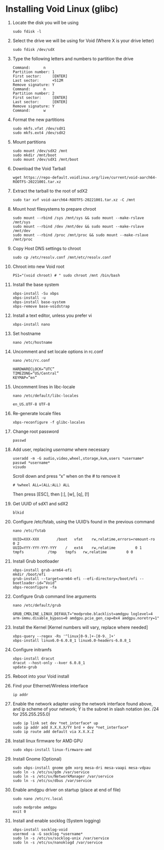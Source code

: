   # Installing Void Linux (glibc)
  
1. Locate the disk you will be using
	```
	sudo fdisk -l
	```
2. Select the drive we will be using for Void (Where X is your drive letter)
	```
	sudo fdisk /dev/sdX
	```
3. Type the following letters and numbers to partition the drive
	```
	Command: 	  n
	Partition number: 1
	First sector: 	  [ENTER]
	Last sector: 	  +512M
	Remove signature: Y
	Command: 	  n
	Partition number: 2
	First sector: 	  [ENTER]
	Last sector: 	  [ENTER]
	Remove signature: Y
	Command: 	  w
	```
4. Format the new partitions
	```
	sudo mkfs.vfat /dev/sdX1
	sudo mkfs.ext4 /dev/sdX2
	```
5. Mount partitions
	```
	sudo mount /dev/sdX2 /mnt
	sudo mkdir /mnt/boot
	sudo mount /dev/sdX1 /mnt/boot
	```
6. Download the Void Tarball
	```
	wget https://repo-default.voidlinux.org/live/current/void-aarch64-ROOTFS-20221001.tar.xz
	```
7. Extract the tarball to the root of sdX2
	```
	sudo tar xvf void-aarch64-ROOTFS-20221001.tar.xz -C /mnt
	```
8. Mount host filesystems to prepare chroot
	```
	sudo mount --rbind /sys /mnt/sys && sudo mount --make-rslave /mnt/sys
	sudo mount --rbind /dev /mnt/dev && sudo mount --make-rslave /mnt/dev
	sudo mount --rbind /proc /mnt/proc && sudo mount --make-rslave /mnt/proc
	```
9. Copy Host DNS settings to chroot
	```
	sudo cp /etc/resolv.conf /mnt/etc/resolv.conf
	```
10. Chroot into new Void root
	```
	PS1="(void chroot) # " sudo chroot /mnt /bin/bash
	```
11. Install the base system
	```
	xbps-install -Su xbps
	xbps-install -u
	xbps-install base-system
	xbps-remove base-voidstrap
	```
12. Install a text editor, unless you prefer vi
	```
	xbps-install nano
	```
13. Set hostname
	```
	nano /etc/hostname
	```
14. Uncomment and set locale options in rc.conf
	```
	nano /etc/rc.conf
 	```
	```
	HARDWARECLOCK=”UTC”
	TIMEZONE=”US/Central”
	KEYMAP=”en”
	```
15. Uncomment lines in libc-locale
	```
	nano /etc/default/libc-locales
	```
	```
	en_US.UTF-8 UTF-8
	```
16. Re-generate locale files
	```
	xbps-reconfigure -f glibc-locales
	```
17. Change root password
	```
	passwd
	```
18. Add user, replacing *username* where necessary
	```
	useradd -m -G audio,video,wheel,storage,kvm,users *username*
	passwd *username*
	visudo
	```
	Scroll down and press “x” when on the # to remove it
	```
	# %wheel ALL=(ALL:ALL) ALL
	```
	Then press [ESC], then [:], [w], [q], [!]
	
19. Get UUID of sdX1 and sdX2
	```
	blkid
	```
20.	Configure /etc/fstab, using the UUID’s found in the previous command
	```
	nano /etc/fstab
	```
	```
	UUID=XXX-XXX		/boot	vfat	rw,relatime,errors=remount-ro  	0 2
	UUID=YYY-YYY-YYY-YYY	/	ext4	rw,relatime			0 1
	tmpfs			/tmp	tmpfs	rw,relatime			0 0
	```
21. Install Grub bootloader
	```
	xbps-install grub-arm64-efi
	mkdir /boot/efi
	grub-install --target=arm64-efi --efi-directory=/boot/efi --bootloader-id=”Void”
	xbps-reconfigure -fa
	```
22. Configure Grub command line arguments
	```
	nano /etc/default/grub
	```
	```
	GRUB_CMDLINE_LINUX_DEFAULT="modprobe.blacklist=amdgpu loglevel=4 arm-smmu.disable_bypass=0 amdgpu.pcie_gen_cap=0x4 amdgpu.noretry=1"
	```
23. Install the Kernel [Kernel numbers will vary, replace where needed]
	```
	xbps-query --regex -Rs '^linux[0-9.]+-[0-9._]+'
	xbps-install linux6.0-6.0.8_1 linux6.0-headers-6.0.8_1
	```
24. Configure initramfs
	```
	xbps-install dracut
	dracut --host-only --kver 6.0.8_1
	update-grub
	```
25. Reboot into your Void install

26. Find your Ethernet/Wireless interface
	```
	ip addr
	```
27. Enable the network adapter using the network interface found above, and ip scheme of your network; Y is the subnet in slash notation (ex. /24 for 255.255.255.0)
	```
	sudo ip link set dev *net_interface* up
	sudo ip addr add X.X.X.X/YY brd + dev *net_interface*
	sudo ip route add default via X.X.X.Z
	```
28. Install linux firmware for AMD GPU
	```
	sudo xbps-install linux-firmware-amd 
	```
29. Install Gnome (Optional)
	```
	sudo xbps-install gnome gdm xorg mesa-dri mesa-vaapi mesa-vdpau
	sudo ln -s /etc/sv/gdm /var/service
	sudo ln -s /etc/sv/NetworkManager /var/service
	sudo ln -s /etc/sv/dbus /var/service
	```
	
30. Enable amdgpu driver on startup (place at end of file)
	```
	sudo nano /etc/rc.local
 	```
 	```
 	sudo modprobe amdgpu
 	exit 0
	```

31. Install and enable socklog (System logging)
	```
	xbps-install socklog-void
	usermod -a -G socklog *username*
	sudo ln -s /etc/sv/socklog-unix /var/service
	sudo ln -s /etc/sv/nanoklogd /var/service
	```

